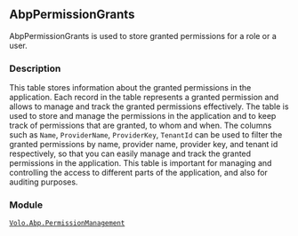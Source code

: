 ## AbpPermissionGrants

AbpPermissionGrants is used to store granted permissions for a role or a user.

### Description

This table stores information about the granted permissions in the application. Each record in the table represents a granted permission and allows to manage and track the granted permissions effectively. The table is used to store and manage the permissions in the application and to keep track of permissions that are granted, to whom and when. The columns such as `Name`, `ProviderName`, `ProviderKey`, `TenantId` can be used to filter the granted permissions by name, provider name, provider key, and tenant id respectively, so that you can easily manage and track the granted permissions in the application. This table is important for managing and controlling the access to different parts of the application, and also for auditing purposes.

### Module

[`Volo.Abp.PermissionManagement`](../../Permission-Management.md)
